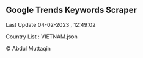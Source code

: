 

## Google Trends Keywords Scraper 
 
Last Update 04-02-2023 , 12:49:02

Country List :
VIETNAM.json



© Abdul Muttaqin 

